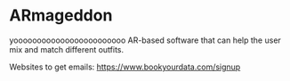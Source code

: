 # ARmageddon
yoooooooooooooooooooooooo
AR-based software that can help the user mix and match different outfits.

Websites to get emails:
https://www.bookyourdata.com/signup
